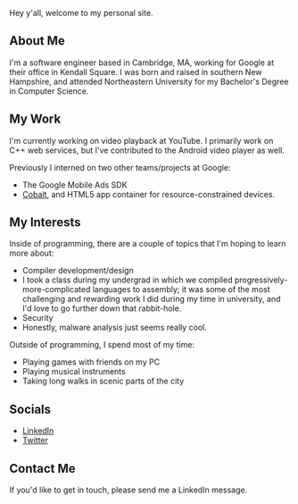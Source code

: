 Hey y'all, welcome to my personal site.

## About Me
I'm a software engineer based in Cambridge, MA, working for Google at their office in Kendall Square. I was born and raised in southern New Hampshire, and attended Northeastern University for my Bachelor's Degree in Computer Science.

## My Work
I'm currently working on video playback at YouTube. I primarily work on C++ web services, but I've contributed to the Android video player as well.

Previously I interned on two other teams/projects at Google:
*  The Google Mobile Ads SDK
*  [Cobalt](https://cobalt.foo), and HTML5 app container for resource-constrained devices.

## My Interests

Inside of programming, there are a couple of topics that I'm hoping to learn more about:
*  Compiler development/design
  *  I took a class during my undergrad in which we compiled progressively-more-complicated languages to assembly; it was some of the most challenging and rewarding work I did during my time in university, and I'd love to go further down that rabbit-hole.
*  Security
  *  Honestly, malware analysis just seems really cool.

Outside of programming, I spend most of my time:
* Playing games with friends on my PC
* Playing musical instruments
* Taking long walks in scenic parts of the city 

## Socials
*  [LinkedIn](https://www.linkedin.com/in/andrewverge/)
*  [Twitter](https://twitter.com/_averge)

## Contact Me
If you'd like to get in touch, please send me a LinkedIn message.
